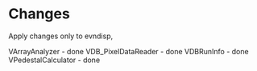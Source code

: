 # Changes

Apply changes only to evndisp, 

VArrayAnalyzer - done
VDB_PixelDataReader - done
VDBRunInfo - done
VPedestalCalculator - done
